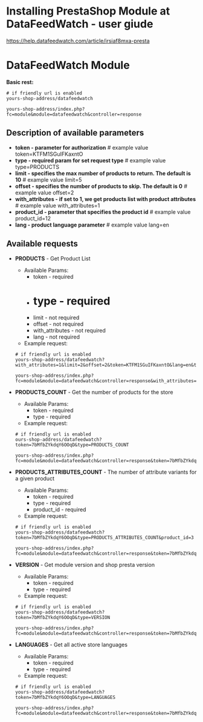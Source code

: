 # Installing PrestaShop Module at DataFeedWatch - user giude
https://help.datafeedwatch.com/article/irsiaf8mxa-presta

# DataFeedWatch Module
**Basic rest:**
```
# if friendly url is enabled
yours-shop-address/datafeedwatch 

yours-shop-address/index.php?fc=module&module=datafeedwatch&controller=response
```
## Description of available parameters
- **token - parameter for authorization** # example value token=KTFM1SGuIFKaxntO
- **type - required param for set request type** # example value type=PRODUCTS
- **limit - specifies the max number of products to return. The default is 10** # example value limit=5
- **offset - specifies the number of products to skip. The default is 0** # example value offset=2
- **with_attributes - if set to 1, we get products list with product attributes** # example value with_attributes=1
- **product_id - parameter that specifies the product id** # example value product_id=12
- **lang - product language parameter** # example value lang=en
    
## Available requests
- **PRODUCTS** - Get Product List
    - Available Params:
        - token - required
        - # type - required
        - limit - not required
        - offset - not required
        - with_attributes - not required
        - lang - not required
    - Example request:
    ```
    # if friendly url is enabled
    yours-shop-address/datafeedwatch?with_attributes=1&limit=2&offset=2&token=KTFM1SGuIFKaxntO&lang=en&type=PRODUCTS
  
    yours-shop-address/index.php?fc=module&module=datafeedwatch&controller=response&with_attributes=1&limit=2&offset=2&token=KTFM1SGuIFKaxntO&lang=en&type=PRODUCTS
    ```

- **PRODUCTS_COUNT** - Get the number of products for the store
    - Available Params:
        - token - required
        - type - required
    - Example request:
    ```
    # if friendly url is enabled
    ours-shop-address/datafeedwatch?token=7bMfbZYkdqY6OOqD&type=PRODUCTS_COUNT
      
    yours-shop-address/index.php?fc=module&module=datafeedwatch&controller=response&token=7bMfbZYkdqY6OOqD&type=PRODUCTS_COUNT
    ```
  
- **PRODUCTS_ATTRIBUTES_COUNT** - The number of attribute variants for a given product
    - Available Params:
        - token - required
        - type - required
        - product_id - required
    - Example request:
    ```
    # if friendly url is enabled
    yours-shop-address/datafeedwatch?token=7bMfbZYkdqY6OOqD&type=PRODUCTS_ATTRIBUTES_COUNT&product_id=3
      
    yours-shop-address/index.php?fc=module&module=datafeedwatch&controller=response&token=7bMfbZYkdqY6OOqD&type=PRODUCTS_ATTRIBUTES_COUNT&product_id=3
    ```

- **VERSION** - Get module version and shop presta version
    - Available Params:
        - token - required
        - type - required
    - Example request:
    ```
    # if friendly url is enabled
    yours-shop-address/datafeedwatch?token=7bMfbZYkdqY6OOqD&type=VERSION
      
    yours-shop-address/index.php?fc=module&module=datafeedwatch&controller=response&token=7bMfbZYkdqY6OOqD&type=VERSION
    ```

- **LANGUAGES** - Get all active store languages
    - Available Params:
        - token - required
        - type - required
    - Example request:
    ```
    # if friendly url is enabled
    yours-shop-address/datafeedwatch?token=7bMfbZYkdqY6OOqD&type=LANGUAGES
      
    yours-shop-address/index.php?fc=module&module=datafeedwatch&controller=response&token=7bMfbZYkdqY6OOqD&type=LANGUAGES
    ```

